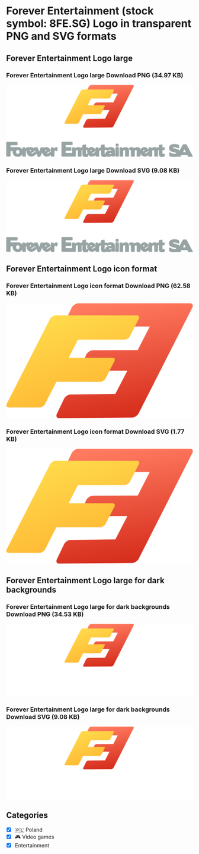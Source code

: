 # Forever Entertainment (stock symbol: 8FE.SG) Logo in transparent PNG and SVG formats

## Forever Entertainment Logo large

### Forever Entertainment Logo large Download PNG (34.97 KB)

![Forever Entertainment Logo large Download PNG (34.97 KB)](/img/orig/8FE.SG_BIG-48f97069.png)

### Forever Entertainment Logo large Download SVG (9.08 KB)

![Forever Entertainment Logo large Download SVG (9.08 KB)](/img/orig/8FE.SG_BIG-f2615d63.svg)

## Forever Entertainment Logo icon format

### Forever Entertainment Logo icon format Download PNG (62.58 KB)

![Forever Entertainment Logo icon format Download PNG (62.58 KB)](/img/orig/8FE.SG-d6ad7816.png)

### Forever Entertainment Logo icon format Download SVG (1.77 KB)

![Forever Entertainment Logo icon format Download SVG (1.77 KB)](/img/orig/8FE.SG-0cfa4ea8.svg)

## Forever Entertainment Logo large for dark backgrounds

### Forever Entertainment Logo large for dark backgrounds Download PNG (34.53 KB)

![Forever Entertainment Logo large for dark backgrounds Download PNG (34.53 KB)](/img/orig/8FE.SG_BIG.D-8785a9d9.png)

### Forever Entertainment Logo large for dark backgrounds Download SVG (9.08 KB)

![Forever Entertainment Logo large for dark backgrounds Download SVG (9.08 KB)](/img/orig/8FE.SG_BIG.D-96daf291.svg)



## Categories
- [x] 🇵🇱 Poland
- [x] 🎮 Video games
- [x] Entertainment
